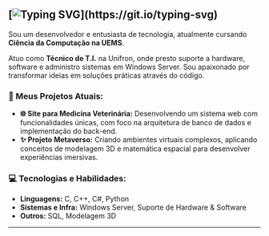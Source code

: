 [![Typing SVG](https://readme-typing-svg.demolab.com?font=Fira+Code&duration=4000&pause=500&color=3E1AF7&background=33FF3900&center=true&vCenter=true&multiline=true&width=500&height=125&lines=My+name+is+Jos%C3%A9+Gabriel;I'm+a+computer+science+student.)](https://git.io/typing-svg)
---------------------------------------------------------------------------------------------------------------------------------

Sou um desenvolvedor e entusiasta de tecnologia, atualmente cursando **Ciência da Computação na UEMS**.

Atuo como **Técnico de T.I.** na Unifron, onde presto suporte a hardware, software e administro sistemas em Windows Server. Sou apaixonado por transformar ideias em soluções práticas através do código.

### 🚀 Meus Projetos Atuais:

-   **🌐 Site para Medicina Veterinária:** Desenvolvendo um sistema web com funcionalidades únicas, com foco na arquitetura de banco de dados e implementação do back-end.
-   **✨ Projeto Metaverso:** Criando ambientes virtuais complexos, aplicando conceitos de modelagem 3D e matemática espacial para desenvolver experiências imersivas.

### 💻 Tecnologias e Habilidades:

-   **Linguagens:** C, C++, C#, Python
-   **Sistemas e Infra:** Windows Server, Suporte de Hardware & Software
-   **Outros:** SQL, Modelagem 3D

---
